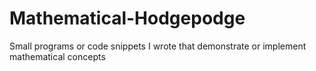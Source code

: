 # Mathematical-Hodgepodge
Small programs or code snippets I wrote that demonstrate or implement mathematical concepts
